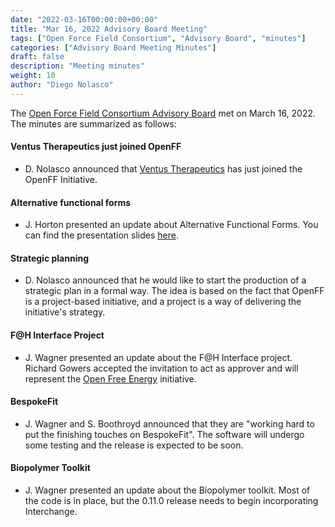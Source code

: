 ```yaml
---
date: "2022-03-16T00:00:00+00:00"
title: "Mar 16, 2022 Advisory Board Meeting"
tags: ["Open Force Field Consortium", "Advisory Board", "minutes"]
categories: ["Advisory Board Meeting Minutes"]
draft: false
description: "Meeting minutes"
weight: 10
author: "Diego Nolasco"
---
```


The [Open Force Field Consortium Advisory Board](https://openforcefield.org/about/organization/#open-force-field-consortium) met on March 16, 2022.
The minutes are summarized as follows:

#### Ventus Therapeutics just joined OpenFF

* D. Nolasco announced that [Ventus Therapeutics](https://www.ventustx.com/) has just joined the OpenFF Initiative.

#### Alternative functional forms

* J. Horton presented an update about Alternative Functional Forms. You can find the presentation slides [here](https://docs.google.com/presentation/d/161rEOSXGJY9xV0UHqS-W33M-zpVLfJENZLCvvlfN0xA/edit).

#### Strategic planning

* D. Nolasco announced that he would like to start the production of a strategic plan in a formal way. The idea is based on the fact that OpenFF is a project-based initiative, and a project is a way of delivering the initiative's strategy.

#### F@H Interface Project

* J. Wagner presented an update about the F@H Interface project. Richard Gowers accepted the invitation to act as approver and will represent the [Open Free Energy](https://openfree.energy/) initiative.

#### BespokeFit

* J. Wagner and S. Boothroyd announced that they are "working hard to put the finishing touches on BespokeFit". The software will undergo some testing and the release is expected to be soon.

#### Biopolymer Toolkit

* J. Wagner presented an update about the Biopolymer toolkit. Most of the code is in place, but the 0.11.0 release needs to begin incorporating Interchange.

